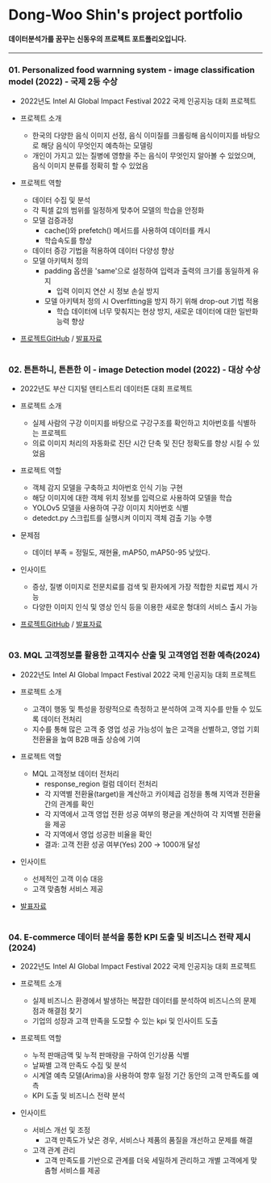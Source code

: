# Dong-Woo Shin's project portfolio
 
#### 데이터분석가를 꿈꾸는 신동우의 프로젝트 포트폴리오입니다.
---

### 01. Personalized food warnning system - image classification model (2022) - 국제 2등 수상
- 2022년도 Intel AI Global Impact Festival 2022 국제 인공지능 대회 프로젝트
- 프로젝트 소개
   - 한국의 다양한 음식 이미지 선정, 음식 이미질를 크롤링해 음식이미지를 바탕으로 해당 음식이 무엇인지 예측하는 모델링
   - 개인이 가지고 있는 질병에 영향을 주는 음식이 무엇인지 알아볼 수 있었으며, 음식 이미지 분류를 정확히 할 수 있었음
- 프로젝트 역할
  - 데이터 수집 및 분석
  - 각 픽셀 값의 범위를 일정하게 맞추어 모델의 학습을 안정화
  - 모델 검증과정
     - cache()와 prefetch() 메서드를 사용하여 데이터를 캐시
     - 학습속도를 향상
  - 데이터 증강 기법을 적용하여 데이터 다양성 향상
  - 모델 아키텍처 정의
    - padding 옵션을 'same'으로 설정하여 입력과 출력의 크기를 동일하게 유지
      - 입력 이미지 연산 시 정보 손실 방지
    - 모델 아키텍처 정의 시 Overfitting을 방지 하기 위해 drop-out 기법 적용
      - 학습 데이터에 너무 맞춰지는 현상 방지, 새로운 데이터에 대한 일반화 능력 향상
    
- [프로젝트GitHub](https://github.com/XHIN98/DL-ML-Project-image-classification-/blob/main/image_classification_project.ipynb) / [발표자료](https://github.com/XHIN98/Portfolio_XHIN98/blob/main/personalized%20food%20warning%20system.pdf)
  
#   

### 02. 튼튼하니, 튼튼한 이 - image Detection model (2022) - 대상 수상
- 2022년도 부산 디지털 덴티스트리 데이터톤 대회 프로젝트
- 프로젝트 소개
   - 실제 사람의 구강 이미지를 바탕으로 구강구조를 확인하고 치아번호를 식별하는 프로젝트 
   - 의료 이미지 처리의 자동화로 진단 시간 단축 및 진단 정확도를 향상 시킬 수 있었음 
- 프로젝트 역할
  - 객체 감지 모델을 구축하고 치아번호 인식 기능 구현
  - 해당 이미지에 대한 객체 위치 정보를 입력으로 사용하여 모델을 학습
  - YOLOv5 모델을 사용하여 구강 이미지 치아번호 식별
  - detedct.py 스크립트를 실행시켜 이미지 객체 검출 기능 수행
    
- 문제점
  - 데이터 부족 = 정밀도, 재현율, mAP50, mAP50-95 낮았다.
- 인사이트
  - 증상, 질병 이미지로 전문치료를 검색 및 환자에게 가장 적합한 치료법 제시 가능
  - 다양한 이미지 인식 및 영상 인식 등을 이용한 새로운 형대의 서비스 출시 가능
    
- [프로젝트GitHub](https://github.com/XHIN98/toothnumber_project/blob/main/project_code.ipynb) / [발표자료](https://github.com/XHIN98/Portfolio_XHIN98/blob/main/%E1%84%90%E1%85%B3%E1%86%AB%E1%84%90%E1%85%B3%E1%86%AB%E1%84%92%E1%85%A1%E1%84%82%E1%85%B5%2C%20%E1%84%90%E1%85%B3%E1%86%AB%E1%84%90%E1%85%B3%E1%86%AB%E1%84%92%E1%85%A1%E1%86%AB%20%E1%84%8B%E1%85%B5.pdf)

#   

### 03. MQL 고객정보를 활용한 고객지수 산출 및 고객영업 전환 예측(2024)
- 2022년도 Intel AI Global Impact Festival 2022 국제 인공지능 대회 프로젝트
- 프로젝트 소개
   - 고객이 행동 및 특성을 정량적으로 측정하고 분석하여 고객 지수를 만들 수 있도록 데이터 전처리
   - 지수를 통해 많은 고객 중 영업 성공 가능성이 높은 고객을 선별하고, 영업 기회 전환율을 높여 B2B 매출 상승에 기여
- 프로젝트 역할
  - MQL 고객정보 데이터 전처리
    - response_region 컬럼 데이터 전처리
    - 각 지역별 전환율(target)을 계산하고 카이제곱 검정을 통해 지역과 전환율 간의 관계를 확인
    - 각 지역에서 고객 영업 전환 성공 여부의 평균을 계산하여 각 지역별 전환율을 제공
    - 각 지역에서 영업 성공한 비율을 확인
    - 결과: 고객 전환 성공 여부(Yes) 200 → 1000개 달성
 - 인사이트
    - 선제적인 고객 이슈 대응
    - 고객 맞춤형 서비스 제공
      
- [발표자료](https://github.com/XHIN98/Portfolio_XHIN98/blob/main/MQL%20%E1%84%80%E1%85%A9%E1%84%80%E1%85%A2%E1%86%A8%E1%84%8C%E1%85%A5%E1%86%BC%E1%84%87%E1%85%A9%E1%84%85%E1%85%B3%E1%86%AF%20%E1%84%92%E1%85%AA%E1%86%AF%E1%84%8B%E1%85%AD%E1%86%BC%E1%84%92%E1%85%A1%E1%86%AB%20%E1%84%80%E1%85%A9%E1%84%80%E1%85%A2%E1%86%A8%E1%84%8C%E1%85%B5%E1%84%89%E1%85%AE%20%E1%84%89%E1%85%A1%E1%86%AB%E1%84%8E%E1%85%AE%E1%86%AF%20%E1%84%86%E1%85%B5%E1%86%BE%20%E1%84%80%E1%85%A9%E1%84%80%E1%85%A2%E1%86%A8%E1%84%8B%E1%85%A7%E1%86%BC%E1%84%8B%E1%85%A5%E1%86%B8%20%E1%84%8C%E1%85%A5%E1%86%AB%E1%84%92%E1%85%AA%E1%86%AB%20%E1%84%8B%E1%85%A8%E1%84%8E%E1%85%B3%E1%86%A8.pdf)

#   

 
### 04. E-commerce 데이터 분석을 통한 KPI 도출 및 비즈니스 전략 제시(2024)
- 2022년도 Intel AI Global Impact Festival 2022 국제 인공지능 대회 프로젝트
- 프로젝트 소개
   - 실제 비즈니스 환경에서 발생하는 복잡한 데이터를 분석하여 비즈니스의 문제점과 해결점 찾기
   - 기업의 성장과 고객 만족을 도모할 수 있는 kpi 및 인사이트 도출 
- 프로젝트 역할
  - 누적 판매금액 및 누적 판매량을 구하여 인기상품 식별
  - 날짜별 고객 만족도 수집 및 분석
  - 시계열 예측 모델(Arima)을 사용하여 향후 일정 기간 동안의 고객 만족도를 예측
  - KPI 도출 및 비즈니스 전략 분석

- 인사이트
  - 서비스 개선 및 조정
    - 고객 만족도가 낮은 경우, 서비스나 제품의 품질을 개선하고 문제를 해결
  - 고객 관계 관리
    - 고객 만족도를 기반으로 관계를 더욱 세밀하게 관리하고 개별 고객에게 맞춤형 서비스를 제공
